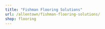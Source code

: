 ```yaml
---
title: "Fishman Flooring Solutions"
url: /allentown/fishman-flooring-solutions/
shop: flooring
---
```

